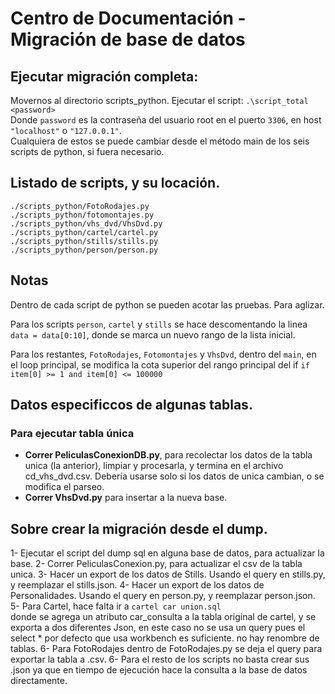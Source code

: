 # Centro de Documentación - Migración de base de datos

## Ejecutar migración completa:
Movernos al directorio scripts_python.
Ejecutar el script: `.\script_total <password>`  
Donde `password` es la contraseña del usuario root en el puerto `3306`, en host `"localhost"` o `"127.0.0.1"`.  
Cualquiera de estos se puede cambiar desde el método main de los seis scripts de python, si fuera necesario.   

## Listado de scripts, y su locación.
`./scripts_python/FotoRodajes.py`     
`./scripts_python/fotomontajes.py`  
`./scripts_python/vhs_dvd/VhsDvd.py`    
`./scripts_python/cartel/cartel.py`  
`./scripts_python/stills/stills.py `   
`./scripts_python/person/person.py `   

## Notas
Dentro de cada script de python se pueden acotar las pruebas. Para aglizar.  
    
Para los scripts `person`, `cartel` y `stills` se hace descomentando la linea  
`data = data[0:10]`, donde se marca un nuevo rango de la lista inicial. 
  
Para los restantes, `FotoRodajes`, `Fotomontajes` y `VhsDvd`, dentro del `main`, en el loop principal, se modifica la cota superior del rango principal del if `if item[0] >= 1 and item[0] <= 100000`

## Datos especificcos de algunas tablas.
### Para ejecutar tabla única
 - **Correr PeliculasConexionDB.py**, para recolectar los datos de la tabla unica (la anterior), limpiar y procesarla, y termina en el archivo cd_vhs_dvd.csv. Debería usarse solo si los datos de unica cambian, o se modifica el parseo.
 - **Correr VhsDvd.py** para insertar a la nueva base.

 ## Sobre crear la migración desde el dump.
 1- Ejecutar el script del dump sql en alguna base de datos, para actualizar la base.
 2- Correr PeliculasConexion.py, para actualizar el csv de la tabla unica.
 3- Hacer un export de los datos de Stills. Usando el query en stills.py, y reemplazar el stills.json.
 4- Hacer un export de los datos de Personalidades. Usando el query en person.py, y reemplazar person.json.
 5- Para Cartel, hace falta ir a `cartel car union.sql`  
  donde se agrega un atributo car_consulta a la tabla original de cartel, y se exporta a dos diferentes Json, en este caso no se usa un query pues el select * por defecto que usa workbench es suficiente. no hay renombre de tablas.
 6- Para FotoRodajes dentro de FotoRodajes.py se deja el query para exportar la tabla a .csv. 
 6- Para el resto de los scripts no basta crear sus .json ya que en tiempo de ejecución hace la consulta a la base de datos directamente.


